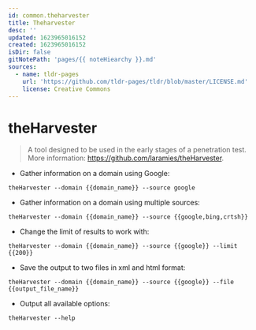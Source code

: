 ```yaml
---
id: common.theharvester
title: Theharvester
desc: ''
updated: 1623965016152
created: 1623965016152
isDir: false
gitNotePath: 'pages/{{ noteHiearchy }}.md'
sources:
  - name: tldr-pages
    url: 'https://github.com/tldr-pages/tldr/blob/master/LICENSE.md'
    license: Creative Commons
---
```

# theHarvester

> A tool designed to be used in the early stages of a penetration test.
> More information: <https://github.com/laramies/theHarvester>.

- Gather information on a domain using Google:

`theHarvester --domain {{domain_name}} --source google`

- Gather information on a domain using multiple sources:

`theHarvester --domain {{domain_name}} --source {{google,bing,crtsh}}`

- Change the limit of results to work with:

`theHarvester --domain {{domain_name}} --source {{google}} --limit {{200}}`

- Save the output to two files in xml and html format:

`theHarvester --domain {{domain_name}} --source {{google}} --file {{output_file_name}}`

- Output all available options:

`theHarvester --help`

